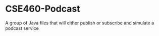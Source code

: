 # CSE460-Podcast
A group of Java files that will either publish or subscribe and simulate a podcast service
